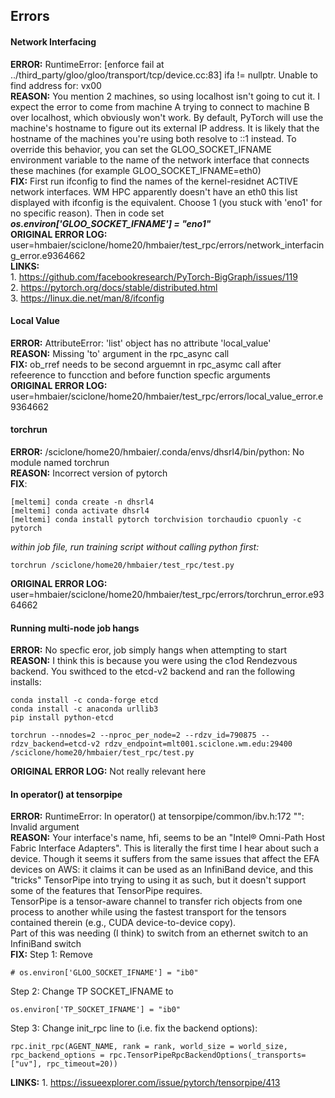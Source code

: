 ## Errors

#### Network Interfacing
**ERROR:** RuntimeError: [enforce fail at ../third_party/gloo/gloo/transport/tcp/device.cc:83] ifa != nullptr. Unable to find address for: vx00  
**REASON:** You mention 2 machines, so using localhost isn't going to cut it. I expect the error to come from machine A trying to connect to machine B over localhost, which obviously won't work. By default, PyTorch will use the machine's hostname to figure out its external IP address. It is likely that the hostname of the machines you're using both resolve to ::1 instead. To override this behavior, you can set the GLOO_SOCKET_IFNAME environment variable to the name of the network interface that connects these machines (for example GLOO_SOCKET_IFNAME=eth0)  
**FIX:** First run ifconfig to find the names of the kernel-residnet ACTIVE network interfaces. WM HPC apparently doesn't have an eth0 this list displayed with ifconfig is the equivalent. Choose 1 (you stuck with 'eno1' for no specific reason). Then in code set ***os.environ['GLOO_SOCKET_IFNAME'] = "eno1"***  
**ORIGINAL ERROR LOG:** user=hmbaier/sciclone/home20/hmbaier/test_rpc/errors/network_interfacing_error.e9364662  
**LINKS:**  
    1. https://github.com/facebookresearch/PyTorch-BigGraph/issues/119  
    2. https://pytorch.org/docs/stable/distributed.html  
    3. https://linux.die.net/man/8/ifconfig  

#### Local Value
**ERROR:** AttributeError: 'list' object has no attribute 'local_value'  
**REASON:** Missing 'to' argument in the rpc_async call  
**FIX:** ob_rref needs to be second arguemnt in rpc_asymc call after refeerence to funcction and before function specfic arguments  
**ORIGINAL ERROR LOG:** user=hmbaier/sciclone/home20/hmbaier/test_rpc/errors/local_value_error.e9364662  


#### torchrun
**ERROR:** /sciclone/home20/hmbaier/.conda/envs/dhsrl4/bin/python: No module named torchrun  
**REASON:** Incorrect version of pytorch  
**FIX**:  
```
[meltemi] conda create -n dhsrl4  
[meltemi] conda activate dhsrl4  
[meltemi] conda install pytorch torchvision torchaudio cpuonly -c pytorch  
```
*within job file, run training script without calling python first:*  
```
torchrun /sciclone/home20/hmbaier/test_rpc/test.py
```
**ORIGINAL ERROR LOG:** user=hmbaier/sciclone/home20/hmbaier/test_rpc/errors/torchrun_error.e9364662  



#### Running multi-node job hangs
**ERROR:** No specfic eror, job simply hangs when attempting to start  
**REASON:** I think this is because you were using the c1od Rendezvous backend. You swithced to the etcd-v2 backend and ran the following installs:  

```
conda install -c conda-forge etcd
conda install -c anaconda urllib3
pip install python-etcd

torchrun --nnodes=2 --nproc_per_node=2 --rdzv_id=790875 --rdzv_backend=etcd-v2 rdzv_endpoint=mlt001.sciclone.wm.edu:29400 /sciclone/home20/hmbaier/test_rpc/test.py
```   
**ORIGINAL ERROR LOG:** Not really relevant here


#### In operator() at tensorpipe
**ERROR:** RuntimeError: In operator() at tensorpipe/common/ibv.h:172 "": Invalid argument  
**REASON:** Your interface's name, hfi, seems to be an "Intel® Omni-Path Host Fabric Interface Adapters". This is literally the first time I hear about such a device. Though it seems it suffers from the same issues that affect the EFA devices on AWS: it claims it can be used as an InfiniBand device, and this "tricks" TensorPipe into trying to using it as such, but it doesn't support some of the features that TensorPipe requires.  
TensorPipe is a tensor-aware channel to transfer rich objects from one process to another while using the fastest transport for the tensors contained therein (e.g., CUDA device-to-device copy).  
Part of this was needing (I think) to switch from an ethernet switch to an InfiniBand switch  
**FIX:** 
Step 1: Remove
```
# os.environ['GLOO_SOCKET_IFNAME'] = "ib0"  
```
Step 2: Change TP SOCKET_IFNAME to  
```
os.environ['TP_SOCKET_IFNAME'] = "ib0"
```
Step 3: Change init_rpc line to (i.e. fix the backend options):
```
rpc.init_rpc(AGENT_NAME, rank = rank, world_size = world_size, rpc_backend_options = rpc.TensorPipeRpcBackendOptions(_transports=["uv"], rpc_timeout=20))
```
**LINKS:**
    1. https://issueexplorer.com/issue/pytorch/tensorpipe/413  